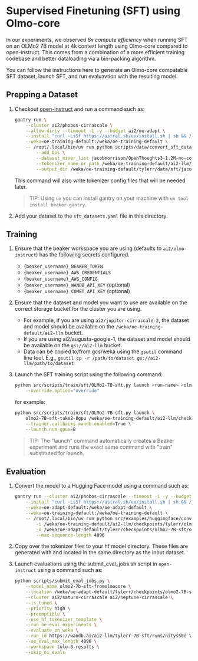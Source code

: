 # Supervised Finetuning (SFT) using Olmo-core

In our experiments, we observed *8x compute efficiency* when running SFT on an OLMo2 7B model at
4k context length using Olmo-core compared to open-instruct. This comes from a combination of a
more efficient training codebase and better dataloading via a bin-packing algorithm.

You can follow the instructions here to generate an Olmo-core compatable SFT dataset, launch SFT, and run evaluavtion with the resulting model.

## Prepping a Dataset

1. Checkout [open-instruct](https://github.com/allenai/open-instruct) and run a command such as:

    ```bash
    gantry run \
        --cluster ai2/phobos-cirrascale \
        --allow-dirty --timeout -1 -y --budget ai2/oe-adapt \
        --install "curl -LsSf https://astral.sh/uv/install.sh | sh && /root/.local/bin/uv sync" \
        --weka=oe-training-default:/weka/oe-training-default \
        -- /root/.local/bin/uv run python scripts/data/convert_sft_data_for_olmocore.py \
            --add_bos \
            --dataset_mixer_list jacobmorrison/OpenThoughts3-1.2M-no-cot 1.0 \
            --tokenizer_name_or_path /weka/oe-training-default/ai2-llm/checkpoints/dustins/lc_7b_cont_pretrain_final_anneal/step11921-hf \
            --output_dir /weka/oe-training-default/tylerr/data/sft/jacobmorrison-OpenThoughts3-1.2M
    ```

    This command will also write tokenizer config files that will be needed later.

    > TIP: Using `uv` you can install gantry on your machine with `uv tool install beaker-gantry`.

2. Add your dataset to the `sft_datasets.yaml` file in this directory.

## Training

1. Ensure that the beaker workspace you are using (defaults to `ai2/olmo-instruct`) has the following secrets configured.
    * `{beaker_username}_BEAKER_TOKEN`
    * `{beaker_username}_AWS_CREDENTIALS`
    * `{beaker_username}_AWS_CONFIG`
    * `{beaker_username}_WANDB_API_KEY`  (optional)
    * `{beaker_username}_COMET_API_KEY`  (optional)

2. Ensure that the dataset and model you want to use are available on the correct storage bucket for the cluster you are using.
    * For example, if you are using `ai2/jupiter-cirrascale-2`, the dataset and model should be available on the `/weka/oe-training-default/ai2-llm` bucket.
    * If you are using ai2/augusta-google-1, the dataset and model should be available on the `gs://ai2-llm` bucket.
    * Data can be copied to/from gcs/weka using the `gsutil` command line tool. E.g., `gsutil cp -r /path/to/dataset gs://ai2-llm/path/to/dataset`

3. Launch the SFT training script using the following command:

    ```bash
    python src/scripts/train/sft/OLMo2-7B-sft.py launch <run-name> <olmo-core checkpoint> <cluster> \
        --override.option="override"
    ```

    for example:

    ```bash
    python src/scripts/train/sft/OLMo2-7B-sft.py launch \
        olmo2-7B-sft-take2-8gpu /weka/oe-training-default/ai2-llm/checkpoints/dustins/lc_7b_cont_pretrain_final_anneal/step11921 ai2/jupiter-cirrascale-2 \
        --trainer.callbacks.wandb.enabled=True \
        --launch.num_gpus=8
    ```

    > TIP: The "launch" command automatically creates a Beaker experiment and runs the exact same command with "train" substituted for launch.

## Evaluation

1. Convert the model to a Hugging Face model using a command such as:

    ```bash
    gantry run --cluster ai2/phobos-cirrascale --timeout -1 -y --budget ai2/oe-adapt \
        --install "curl -LsSf https://astral.sh/uv/install.sh | sh && /root/.local/bin/uv sync --all-extras" \
        --weka=oe-adapt-default:/weka/oe-adapt-default \
        --weka=oe-training-default:/weka/oe-training-default \
        -- /root/.local/bin/uv run python src/examples/huggingface/convert_checkpoint_to_hf.py \
            -i /weka/oe-training-default/ai2-llm/checkpoints/tylerr/olmo2-7B-sft/olmo2-7B-sft-take2-8gpu/step4143 \
            -o /weka/oe-adapt-default/tylerr/checkpoints/olmo2-7B-sft/olmo2-7B-sft-take2-8gpu/step4143-hf \
            --max-sequence-length 4096
    ```

2. Copy over the tokenizer files to your hf model directory. These files are generated with and located in
    the same directory as the input dataset.

3. Launch evaluations using the submit_eval_jobs.sh script in `open-instruct` using a command such as:

    ```bash
    python scripts/submit_eval_jobs.py \
        --model_name olmo2-7b-sft-fromolmocore \
        --location /weka/oe-adapt-default/tylerr/checkpoints/olmo2-7B-sft/olmo2-7B-sft-take2-8gpu/step4143-hf/ \
        --cluster ai2/saturn-cirrascale ai2/neptune-cirrascale \
        --is_tuned \
        --priority high \
        --preemptible \
        --use_hf_tokenizer_template \
        --run_oe_eval_experiments \
        --evaluate_on_weka \
        --run_id https://wandb.ai/ai2-llm/tylerr-7B-sft/runs/nitys50e \
        --oe_eval_max_length 4096 \
        --workspace tulu-3-results \
        --skip_oi_evals
    ```
